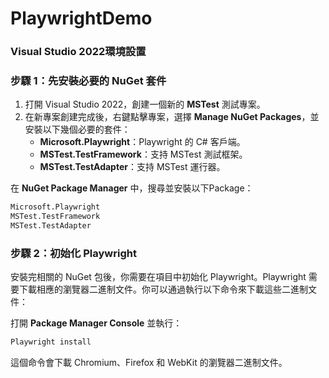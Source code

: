 # PlaywrightDemo

### Visual Studio 2022環境設置

### 步驟 1：先安裝必要的 NuGet 套件

1. 打開 Visual Studio 2022，創建一個新的 **MSTest** 測試專案。
2. 在新專案創建完成後，右鍵點擊專案，選擇 **Manage NuGet Packages**，並安裝以下幾個必要的套件：
    - **Microsoft.Playwright**：Playwright 的 C# 客戶端。
    - **MSTest.TestFramework**：支持 MSTest 測試框架。
    - **MSTest.TestAdapter**：支持 MSTest 運行器。

在 **NuGet Package Manager** 中，搜尋並安裝以下Package：

```bash
Microsoft.Playwright
MSTest.TestFramework
MSTest.TestAdapter
```

### 步驟 2：初始化 Playwright

安裝完相關的 NuGet 包後，你需要在項目中初始化 Playwright。Playwright 需要下載相應的瀏覽器二進制文件。你可以通過執行以下命令來下載這些二進制文件：

打開 **Package Manager Console** 並執行：

```bash
Playwright install
```

這個命令會下載 Chromium、Firefox 和 WebKit 的瀏覽器二進制文件。